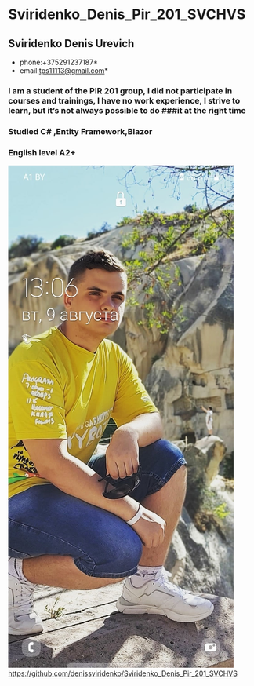 # Sviridenko_Denis_Pir_201_SVCHVS
##  Sviridenko Denis Urevich
* phone:+375291237187*
* email:tps11113@gmail.com*
### I am a student of the PIR 201 group, I did not participate in courses and trainings, I have no work experience, I strive to learn, but it’s not always possible to do ###it at the right time 
### Studied C# ,Entity Framework,Blazor   
### English level A2+ 
![[Vivaldi logo]](Y9wh3_EHB-U.jpg)
https://github.com/denissviridenko/Sviridenko_Denis_Pir_201_SVCHVS
